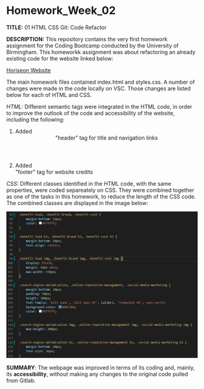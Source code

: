 # Homework_Week_02

<b>TITLE:</b> 01 HTML CSS Git: Code Refactor

<b>DESCRIPTION:</b>
This repository contains the very first homework assignment for the Coding Bootcamp conducted by the University of Birmingham. This homeworkk assignment was about refactoring an already existing code for the website linked below:

<a href="https://maryum97.github.io/Homework_Week_02/homework.html">Horiseon Website</a>

The main homework files contained index.html and styles.css. A number of changes were made in the code locally on VSC. Those changes are listed below for each of HTML and CSS.

<i>HTML:</i> 
Different semantic tags were integrated in the HTML code, in order to improve the outlook of the code and accessibility of the website, including the following:
1. Added <header> "header" tag for title and navigation links
2. Added <footer> "footer" tag for website credits

<i>CSS:</i>
Different classes identified in the HTML code, with the same properties, were coded separeately on CSS. They were combined together as one of the tasks in this homework, to reduce the length of the CSS code. The combined classes are displayed in the image below:

<img src="Assets/Screenshot of CSS Code.PNG">

<b>SUMMARY</b>:
The webpage was improved in terms of its coding and, mainly, its <b>accessibility</B>, without making any changes to the original code pulled from Gitlab.
